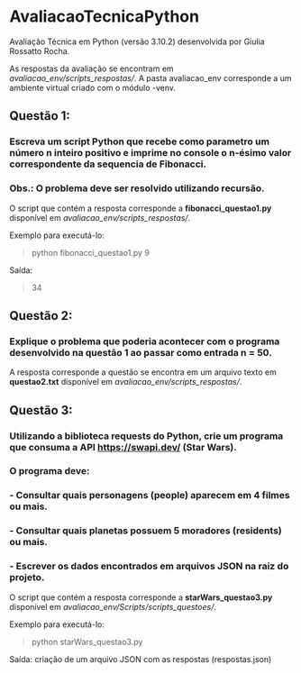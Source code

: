 # AvaliacaoTecnicaPython
Avaliação Técnica em Python (versão 3.10.2) desenvolvida por Giulia Rossatto Rocha.

As respostas da avaliação se encontram em *avaliacao_env/scripts_respostas/*.
A pasta avaliacao_env corresponde a um ambiente virtual criado com o módulo -venv.

## Questão 1:
### Escreva um script Python que recebe como parametro um número n inteiro positivo e imprime no console o n-ésimo valor correspondente da sequencia de Fibonacci.
### Obs.: O problema deve ser resolvido utilizando recursão.

O script que contém a resposta corresponde a **fibonacci_questao1.py** disponível em *avaliacao_env/scripts_respostas/*.

Exemplo para executá-lo:
> python fibonacci_questao1.py 9

Saída:
> 34

## Questão 2:
### Explique o problema que poderia acontecer com o programa desenvolvido na questão 1 ao passar como entrada n = 50.

A resposta corresponde a questão se encontra em um arquivo texto em **questao2.txt** disponível em *avaliacao_env/scripts_respostas/*.

## Questão 3:
### Utilizando a biblioteca requests do Python, crie um programa que consuma a API https://swapi.dev/ (Star Wars).
### O programa deve:
### - Consultar quais personagens (people) aparecem em 4 filmes ou mais.
### - Consultar quais planetas possuem 5 moradores (residents) ou mais.
### - Escrever os dados encontrados em arquivos JSON na raiz do projeto.

O script que contém a resposta corresponde a **starWars_questao3.py** disponível em *avaliacao_env/Scripts/scripts_questoes/*.

Exemplo para executá-lo:
> python starWars_questao3.py

Saída: criação de um arquivo JSON com as respostas (respostas.json)
